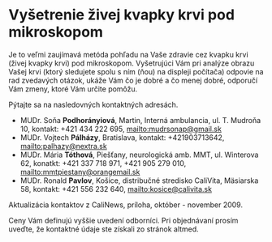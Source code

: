 Vyšetrenie živej kvapky krvi pod mikroskopom
============================================
Je to veľmi zaujímavá metóda pohľadu na Vaše zdravie cez kvapku krvi (živej
kvapky krvi) pod mikroskopom. Vyšetrujúci Vám pri analýze obrazu Vašej krvi
(ktorý sledujete spolu s ním (ňou) na displeji počítača) odpovie na rad
zvedavých otázok, ukáže Vám čo je dobré a čo menej dobré, odporučí Vám zmeny,
ktoré Vám určite pomôžu.

Pýtajte sa na nasledovných kontaktných adresách.

* MUDr. Soňa **Podhorányiová**, Martin, Interná ambulancia, ul. T. Mudroňa 10, kontakt: +421 434 222 695, <mailto:mudrsonap@gmail.sk>
* MUDr. Vojtech **Pálházy**, Bratislava, kontakt: +421903713642, <mailto:palhazy@nextra.sk>
* MUDr. Mária **Tóthová**, Piešťany, neurologická amb. MMT, ul. Winterova 62, konatkt: +421 337 718 971, +421 905 279 010, <mailto:mmtpiestany@orangemail.sk>
* MUDr. Ronald **Pavlov**, Košice, distribučné stredisko CaliVita, Mäsiarska 58, kontakt: +421 556 232 640, <mailto:kosice@calivita.sk>

Aktualizácia kontaktov z CaliNews, príloha, október - november 2009.

Ceny Vám definujú vyššie uvedení odborníci. Pri objednávaní prosím uveďte, že
kontaktné údaje ste získali zo stránok altmed.
